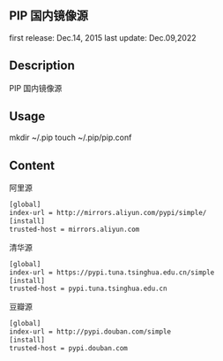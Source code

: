 PIP 国内镜像源
------
first release: Dec.14, 2015
last update: Dec.09,2022
## Description
PIP 国内镜像源
## Usage
mkdir ~/.pip
touch ~/.pip/pip.conf

## Content

阿里源

```sh
[global]
index-url = http://mirrors.aliyun.com/pypi/simple/
[install]
trusted-host = mirrors.aliyun.com
```

清华源
```sh
[global]
index-url = https://pypi.tuna.tsinghua.edu.cn/simple
[install]
trusted-host = pypi.tuna.tsinghua.edu.cn
```


豆瓣源
```sh
[global]
index-url = http://pypi.douban.com/simple
[install]
trusted-host = pypi.douban.com
```

